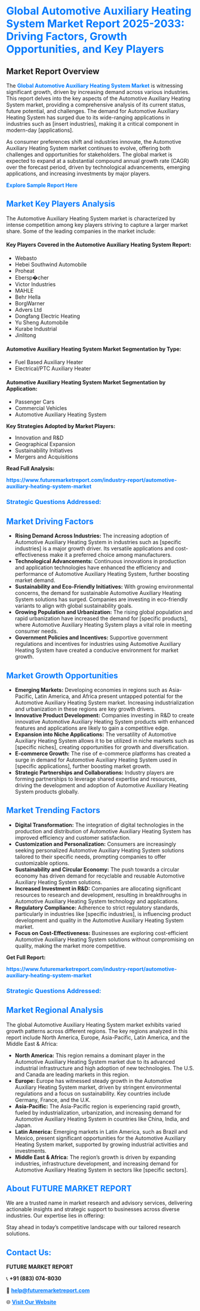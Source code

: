 <h1 style="color: #007BFF;">Global Automotive Auxiliary Heating System Market Report 2025-2033: Driving Factors, Growth Opportunities, and Key Players</h1>

<section id="overview">
<h2>Market Report Overview</h2>
<p>The <a href="https://www.futuremarketreport.com/industry-report/automotive-auxiliary-heating-system-market" style="color: #007BFF; text-decoration: none;"><strong>Global Automotive Auxiliary Heating System Market</strong></a> is witnessing significant growth, driven by increasing demand across various industries. This report delves into the key aspects of the Automotive Auxiliary Heating System market, providing a comprehensive analysis of its current status, future potential, and challenges. The demand for Automotive Auxiliary Heating System has surged due to its wide-ranging applications in industries such as [insert industries], making it a critical component in modern-day [applications].</p>
<p>As consumer preferences shift and industries innovate, the Automotive Auxiliary Heating System market continues to evolve, offering both challenges and opportunities for stakeholders. The global market is expected to expand at a substantial compound annual growth rate (CAGR) over the forecast period, driven by technological advancements, emerging applications, and increasing investments by major players.</p>
</section>

<section id="overview">
<p><a href="https://www.futuremarketreport.com/request-sample/reportId=126289" style="color: #007BFF; text-decoration: none;"><strong>Explore Sample Report Here</strong></a></p>
</section>

<section id="key-players">
<h2 style="color: #007BFF;">Market Key Players Analysis</h2>
<p>The Automotive Auxiliary Heating System market is characterized by intense competition among key players striving to capture a larger market share. Some of the leading companies in the market include:</p>
<h4>Key Players Covered in the Automotive Auxiliary Heating System Report:</h4>
<ul><li>Webasto</li><li>Hebei Southwind Automobile</li><li>Proheat</li><li>Ebersp�cher</li><li>Victor Industries</li><li>MAHLE</li><li>Behr Hella</li><li>BorgWarner</li><li>Advers Ltd</li><li>Dongfang Electric Heating</li><li>Yu Sheng Automobile</li><li>Kurabe Industrial</li><li>Jinlitong</li></ul>
<h4>Automotive Auxiliary Heating System Market Segmentation by Type:</h4>
<ul><li>Fuel Based Auxiliary Heater</li><li>Electrical/PTC Auxiliary Heater</li></ul>

<h4>Automotive Auxiliary Heating System Market Segmentation by Application:</h4>
<ul><li>Passenger Cars</li><li>Commercial Vehicles</li><li>Automotive Auxiliary Heating System</li></ul>
<p><strong>Key Strategies Adopted by Market Players:</strong></p>
<ul>
<li>Innovation and R&D</li>
<li>Geographical Expansion</li>
<li>Sustainability Initiatives</li>
<li>Mergers and Acquisitions</li>
</ul>
</section>

<section>
<p><strong>Read Full Analysis: </strong></p><a href="https://www.futuremarketreport.com/industry-report/automotive-auxiliary-heating-system-market" style="color: #007BFF; text-decoration: none;"><strong>https://www.futuremarketreport.com/industry-report/automotive-auxiliary-heating-system-market</strong></a>
<h3 style="color: #007BFF;">Strategic Questions Addressed:</h3>
</section>

<section id="driving-factors">
<h2 style="color: #007BFF;">Market Driving Factors</h2>
<ul>
<li><strong>Rising Demand Across Industries:</strong> The increasing adoption of Automotive Auxiliary Heating System in industries such as [specific industries] is a major growth driver. Its versatile applications and cost-effectiveness make it a preferred choice among manufacturers.</li>
<li><strong>Technological Advancements:</strong> Continuous innovations in production and application technologies have enhanced the efficiency and performance of Automotive Auxiliary Heating System, further boosting market demand.</li>
<li><strong>Sustainability and Eco-Friendly Initiatives:</strong> With growing environmental concerns, the demand for sustainable Automotive Auxiliary Heating System solutions has surged. Companies are investing in eco-friendly variants to align with global sustainability goals.</li>
<li><strong>Growing Population and Urbanization:</strong> The rising global population and rapid urbanization have increased the demand for [specific products], where Automotive Auxiliary Heating System plays a vital role in meeting consumer needs.</li>
<li><strong>Government Policies and Incentives:</strong> Supportive government regulations and incentives for industries using Automotive Auxiliary Heating System have created a conducive environment for market growth.</li>
</ul>
</section>

<section id="growth-opportunities">
<h2 style="color: #007BFF;">Market Growth Opportunities</h2>
<ul>
<li><strong>Emerging Markets:</strong> Developing economies in regions such as Asia-Pacific, Latin America, and Africa present untapped potential for the Automotive Auxiliary Heating System market. Increasing industrialization and urbanization in these regions are key growth drivers.</li>
<li><strong>Innovative Product Development:</strong> Companies investing in R&D to create innovative Automotive Auxiliary Heating System products with enhanced features and applications are likely to gain a competitive edge.</li>
<li><strong>Expansion into Niche Applications:</strong> The versatility of Automotive Auxiliary Heating System allows it to be utilized in niche markets such as [specific niches], creating opportunities for growth and diversification.</li>
<li><strong>E-commerce Growth:</strong> The rise of e-commerce platforms has created a surge in demand for Automotive Auxiliary Heating System used in [specific applications], further boosting market growth.</li>
<li><strong>Strategic Partnerships and Collaborations:</strong> Industry players are forming partnerships to leverage shared expertise and resources, driving the development and adoption of Automotive Auxiliary Heating System products globally.</li>
</ul>
</section>

<section id="trending-factors">
<h2 style="color: #007BFF;">Market Trending Factors</h2>
<ul>
<li><strong>Digital Transformation:</strong> The integration of digital technologies in the production and distribution of Automotive Auxiliary Heating System has improved efficiency and customer satisfaction.</li>
<li><strong>Customization and Personalization:</strong> Consumers are increasingly seeking personalized Automotive Auxiliary Heating System solutions tailored to their specific needs, prompting companies to offer customizable options.</li>
<li><strong>Sustainability and Circular Economy:</strong> The push towards a circular economy has driven demand for recyclable and reusable Automotive Auxiliary Heating System solutions.</li>
<li><strong>Increased Investment in R&D:</strong> Companies are allocating significant resources to research and development, resulting in breakthroughs in Automotive Auxiliary Heating System technology and applications.</li>
<li><strong>Regulatory Compliance:</strong> Adherence to strict regulatory standards, particularly in industries like [specific industries], is influencing product development and quality in the Automotive Auxiliary Heating System market.</li>
<li><strong>Focus on Cost-Effectiveness:</strong> Businesses are exploring cost-efficient Automotive Auxiliary Heating System solutions without compromising on quality, making the market more competitive.</li>
</ul>
</section>

<section>
<p><strong>Get Full Report: </strong></p><a href="https://www.futuremarketreport.com/industry-report/automotive-auxiliary-heating-system-market" style="color: #007BFF; text-decoration: none;"><strong>https://www.futuremarketreport.com/industry-report/automotive-auxiliary-heating-system-market</strong></a>
<h3 style="color: #007BFF;">Strategic Questions Addressed:</h3>
</section>


<section id="regional-analysis">
<h2 style="color: #007BFF;">Market Regional Analysis</h2>
<p>The global Automotive Auxiliary Heating System market exhibits varied growth patterns across different regions. The key regions analyzed in this report include North America, Europe, Asia-Pacific, Latin America, and the Middle East & Africa:</p>
<ul>
<li><strong>North America:</strong> This region remains a dominant player in the Automotive Auxiliary Heating System market due to its advanced industrial infrastructure and high adoption of new technologies. The U.S. and Canada are leading markets in this region.</li>
<li><strong>Europe:</strong> Europe has witnessed steady growth in the Automotive Auxiliary Heating System market, driven by stringent environmental regulations and a focus on sustainability. Key countries include Germany, France, and the U.K.</li>
<li><strong>Asia-Pacific:</strong> The Asia-Pacific region is experiencing rapid growth, fueled by industrialization, urbanization, and increasing demand for Automotive Auxiliary Heating System in countries like China, India, and Japan.</li>
<li><strong>Latin America:</strong> Emerging markets in Latin America, such as Brazil and Mexico, present significant opportunities for the Automotive Auxiliary Heating System market, supported by growing industrial activities and investments.</li>
<li><strong>Middle East & Africa:</strong> The region’s growth is driven by expanding industries, infrastructure development, and increasing demand for Automotive Auxiliary Heating System in sectors like [specific sectors].</li>
</ul>
</section>

<footer>
<h2 style="color: #007BFF;">About FUTURE MARKET REPORT</h2>
<p>We are a trusted name in market research and advisory services, delivering actionable insights and strategic support to businesses across diverse industries. Our expertise lies in offering:</p>

<p>Stay ahead in today’s competitive landscape with our tailored research solutions.</p>

<h2 style="color: #007BFF;">Contact Us:</h2>
<p><strong>FUTURE MARKET REPORT</strong></p>
<p>📞 <strong>+91 (883) 074-8030</strong></p>
<p>📧 <strong><a href="mailto:help@futuremarketreport.com" style="color: #007BFF;">help@futuremarketreport.com</a></strong></p>
<p>🌐 <strong><a href="https://www.futuremarketreport.com/" style="color: #007BFF;">Visit Our Website</a></strong></p>
</footer>